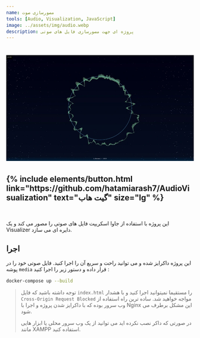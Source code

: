 ```yaml
---
name: مصورسازی صوت
tools: [Audio, Visualization, JavaScript]
image: ../assets/img/audio.webp
description: پروژه ای جهت مصورسازی فایل های صوتی
---
```


<h1 class="center">
<img src="../assets/img/audio.webp"/>
</h1>

<h2 class="center">
{% include elements/button.html link="https://github.com/hatamiarash7/AudioVisualization" text="گیت هاب" size="lg" %}
</h2>

<br>

این پروژه با استفاده از جاوا اسکریپت فایل های صوتی را مصور می کند و یک Visualizer دایره ای می سازد.

## اجرا

این پروژه داکرایز شده و می توانید راحت و سریع آن را اجرا کنید. فایل صوتی خود را در پوشه `media` قرار داده و دستور زیر را اجرا کنید :

```sh
docker-compose up --build
```

> توجه داشته باشید که فایل `index.html` را مستقیما نمیتوانید اجرا کنید و با هشدار `Cross-Origin Request Blocked` مواجه خواهید شد. ساده ترین راه استفاده از وب سرور بوده که با داکرایز شدن پروژه و اجرا با Nginx این مشکل برطرف می شود.
>
> در صورتی که داکر نصب نکرده اید می توانید از یک وب سرور محلی یا ابزار هایی مانند XAMPP استفاده کنید.
